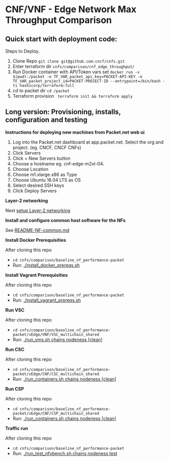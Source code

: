 # CNF/VNF - Edge Network Max Throughput Comparison

## Quick start with deployment code:

Steps to Deploy.

1. Clone Repo ```git clone git@github.com:cncf/cnfs.git```
2. Enter terraform dir ```cnfs/comparison/cnf_edge_throughput/```
3. Run Docker container with API/Token vars set ```docker run -v $(pwd):/packet -e TF_VAR_packet_api_key=PACKET-API-KEY -e TF_VAR_packet_project_id=PACKET-PROJECT-ID --entrypoint=/bin/bash -ti hashicorp/terraform:full```
4. cd to packet dir ```cd /packet```
5. Terraform provision ``` terraform init && terraform apply```

## Long version: Provisioning, installs, configuration and testing

**Instructions for deploying new machines from Packet.net web ui**

1. Log into the Packet.net dashboard at app.packet.net.  Select the org and project. (eg. CNCF, CNCF CNFs)
2. Click Servers
3. Click + New Servers button
4. Choose a hostname eg. cnf-edge-m2xl-04.
5. Choose Location
6. Choose m1.xlarge.x86 as Type
7. Choose Ubuntu 18.04 LTS as OS
8. Select desired SSH keys
9. Click Deploy Servers

**Layer-2 networking**

Next [setup Layer-2 networking](README-layer2-network.md)

**Install and configure common host software for the NFs**

See [README-NF-common.md](README-NF-common.md)


**Install Docker Prerequisities**

After cloning this repo

- `cd cnfs/comparison/baseline_nf_performance-packet`
- Run: [./install_docker_prereqs.sh](https://github.com/cncf/cnfs/tree/master/comparison/baseline_nf_performance-packet/install_docker_prereqs.sh)

**Install Vagrant Prerequisities**

After cloning this repo

- `cd cnfs/comparison/baseline_nf_performance-packet`
- Run: [./install_vagrant_prereqs.sh](https://github.com/cncf/cnfs/tree/master/comparison/baseline_nf_performance-packet/install_docker_prereqs.sh)

**Run VSC**

After cloning this repo

- `cd cnfs/comparison/baseline_nf_performance-packet/vEdge/VNF/VSC_multichain_shared`
- Run: [./run_vms.sh chains nodeness [clean]](https://github.com/cncf/cnfs/tree/master/comparison/baseline_nf_performance-packet/vEdge/VNF/VSC_multichain_shared/run_vms.sh)

**Run CSC**

After cloning this repo

- `cd cnfs/comparison/baseline_nf_performance-packet/vEdge/CNF/CSC_multichain_shared`
- Run: [./run_containers.sh chains nodeness [clean]](https://github.com/cncf/cnfs/tree/master/comparison/baseline_nf_performance-packet/vEdge/CNF/CSC_multichain_shared/run_containers.sh)

**Run CSP**

After cloning this repo

- `cd cnfs/comparison/baseline_nf_performance-packet/vEdge/CNF/CSP_multichain_shared`
- Run: [./run_containers.sh chains nodeness [clean]](https://github.com/cncf/cnfs/tree/master/comparison/baseline_nf_performance-packet/vEdge/CNF/CSP_multichain_shared/run_containers.sh)

**Traffic run**

After cloning this repo

- `cd cnfs/comparison/baseline_nf_performance-packet`
- Run: [./run_test_nfvbench.sh chains nodeness test](https://github.com/cncf/cnfs/tree/master/comparison/baseline_nf_performance-packet/run_test_nfvbench.sh)

